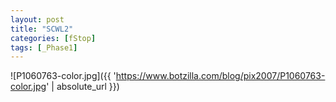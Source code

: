 ```yaml
---
layout: post
title: "SCWL2"
categories: [fStop]
tags: [_Phase1]
---
```



![P1060763-color.jpg]({{ 'https://www.botzilla.com/blog/pix2007/P1060763-color.jpg' | absolute_url }})



